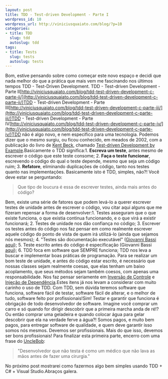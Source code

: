 ```yaml
--- 
layout: post
title: TDD - Test-driven Development - Parte I
wordpress_id: 10
wordpress_url: http://viniciusquaiato.com/blog/?p=10
categories: 
- title: TDD
  slug: tdd
  autoslug: tdd
tags: 
- title: Tests
  slug: tests
  autoslug: tests
---
```

Bom, estive pensando sobre como começar este novo espaço e decidi que nada melhor do que a prática que mais vem me fascinando nos últimos tempos TDD - Test-Driven Development. TDD - Test-driven Development - Parte II[http://viniciusquaiato.com/blog/tdd-test-driven-development-c-parte-ii/](http://viniciusquaiato.com/blog/tdd-test-driven-development-c-parte-ii/)TDD - Test-driven Development - Parte III[http://viniciusquaiato.com/blog/tdd-test-driven-development-c-parte-iii/](http://viniciusquaiato.com/blog/tdd-test-driven-development-c-parte-iii/)TDD - Test-driven Development - Parte IV[http://viniciusquaiato.com/blog/tdd-test-driven-development-c-parte-iv/](http://viniciusquaiato.com/blog/tdd-test-driven-development-c-parte-iv/)TDD não é algo novo, e nem específico para uma tecnologia. Podemos dizer que o mesmo surgiu, ou ficou conhecido, em meados de 2002, com a publicação do livro de [Kent Beck](http://www.threeriversinstitute.org/Kent%20Beck.htm "Kent Beck"), chamado [Test-driven Development by Example](http://www.amazon.com/Test-Driven-Development-Kent-Beck/dp/0321146530 "TDD - Kent Beck").Basicamente o TDD significa:1. **Escreva um teste**, antes mesmo de escrever o código que este teste consome;
    2. **Faça o teste funcionar**, escrevendo o código do qual o teste depende, mesmo que seja um código ruim;
    3. **Refatore**, eliminando duplicações de código, tanto nos testes quanto nas implementações.
Basicamente isto é TDD, simples, não?! Você deve estar se perguntando:<blockquote>Que tipo de loucura é essa de escrever testes, ainda mais antes do código?</blockquote>Bem, existe uma série de fatores que podem levá-lo a querer escrever testes de unidade antes de escrever o código, vou citar aqui alguns que me fizeram repensar a forma de desenvolver:1. Testes asseguram que o que existe funciona, o que existia continua funcionando, e o que virá a existir funcionará;
    2. Testes de unidade nos dão confiança no código;
    3. Escrever os testes antes do código nos faz pensar em como realmente escrever aquele código do ponto de vista de quem irá utilizá-lo (ainda que sejamos nós mesmos);
    4. "Testes são documentação executável" ([Giovanni Bassi](http://unplugged.giggio.net/unplugged/default.aspx) [aqui](http://www.slideshare.net/giovanni.bassi/prticas-de-um-engenheiro-de-software-eficiente));
    5. Teste escrito antes do código é especificação (Giovanni Bassi [aqui](http://unplugged.giggio.net/unplugged/post/TDD-nao-existe.aspx));
    6. TDD foca em software que SEMPRE funciona;
    TDD nos leva a buscar e implementar boas práticas de programação. Para se realizar um bom teste de unidade, e antes do código estar escrito, é necessário que nossas classes sejam realmente coesas, que elas tenham um baixo acoplamento, que seus métodos sejam também coesos, com apenas uma responsabilidade. Nos faz pensar seriamente em [Inversão de Controle](http://en.wikipedia.org/wiki/Inversion_of_control) e [Injeção de Dependência](http://martinfowler.com/articles/injection.html).Estes itens já nos levam a considerar com muito carinho o uso de TDD. Com TDD, sem dúvida teremos software que funciona, software fácil de testar, software fácil de alterar, e o melhor de tudo, software feito por profissionais!Sim! Testar e garantir que funciona é obrigação de todo desenvolvedor de software. Imagine você comprar um carro e só quando for dirigir descobrir que a primeira marcha anda de ré!? Ou então comprar uma geladeira e quando colocar água para gelar descobrir que ela na verdade ferve a água?! Somos pagos, e muito bem pagos, para entregar software de qualidade, e quem deve garantir isso somos nós mesmos. Devemos ser profissionais. Mais do que isso, devemos ser bons profissionais! Para finalizar esta primeira parte, encerro com uma frase do [UncleBob](http://blog.objectmentor.com/):<blockquote>"Desenvolvedor que não testa é como um médico que não lava as mãos antes de fazer uma cirurgia."</blockquote>No próximo post mostrarei como fazermos algo bem simples usando TDD + C# + Visual Studio.Abraços galera.
